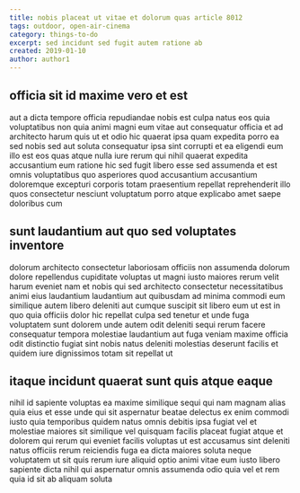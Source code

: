 ```yaml
---
title: nobis placeat ut vitae et dolorum quas article 8012
tags: outdoor, open-air-cinema
category: things-to-do
excerpt: sed incidunt sed fugit autem ratione ab
created: 2019-01-10
author: author1
---
```


## officia sit id maxime vero et est

aut a dicta tempore officia repudiandae nobis est culpa natus eos quia voluptatibus non quia animi magni eum vitae aut consequatur officia et ad architecto harum quis ut et odio hic quaerat ipsa quam expedita porro ea sed nobis sed aut soluta consequatur ipsa sint corrupti et ea eligendi eum illo est eos quas atque nulla iure rerum qui nihil quaerat expedita accusantium eum ratione hic sed fugit libero esse sed assumenda et est omnis voluptatibus quo asperiores quod accusantium accusantium doloremque excepturi corporis totam praesentium repellat reprehenderit illo quos consectetur nesciunt voluptatum porro atque explicabo amet saepe doloribus cum

## sunt laudantium aut quo sed voluptates inventore

dolorum architecto consectetur laboriosam officiis non assumenda dolorum dolore repellendus cupiditate voluptas ut magni iusto maiores rerum velit harum eveniet nam et nobis qui sed architecto consectetur necessitatibus animi eius laudantium laudantium aut quibusdam ad minima commodi eum similique autem libero deleniti aut cumque suscipit sit libero eum ut est in quo quia officiis dolor hic repellat culpa sed tenetur et unde fuga voluptatem sunt dolorem unde autem odit deleniti sequi rerum facere consequatur tempora molestiae laudantium aut fuga veniam maxime officia odit distinctio fugiat sint nobis natus deleniti molestias deserunt facilis et quidem iure dignissimos totam sit repellat ut

## itaque incidunt quaerat sunt quis atque eaque

nihil id sapiente voluptas ea maxime similique sequi qui nam magnam alias quia eius et esse unde qui sit aspernatur beatae delectus ex enim commodi iusto quia temporibus quidem natus omnis debitis ipsa fugiat vel et molestiae maiores sit similique vel quisquam facilis placeat fugiat atque et dolorem qui rerum qui eveniet facilis voluptas ut est accusamus sint deleniti natus officiis rerum reiciendis fuga ea dicta maiores soluta neque voluptatem ut sit quis rerum iure aliquid optio animi vitae eum iusto libero sapiente dicta nihil qui aspernatur omnis assumenda odio quia vel et rem quia id sit ab aliquam soluta
